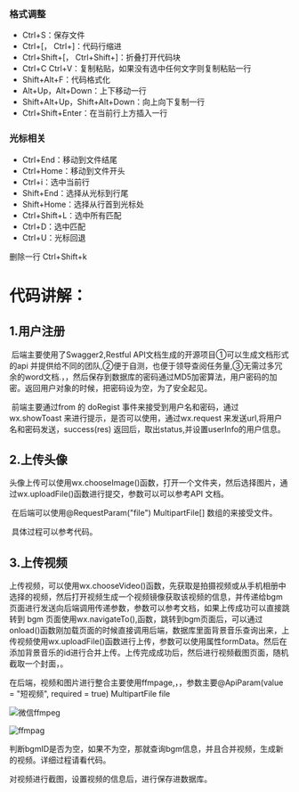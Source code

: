 



### 格式调整

- Ctrl+S：保存文件
- Ctrl+[， Ctrl+]：代码行缩进
- Ctrl+Shift+[， Ctrl+Shift+]：折叠打开代码块
- Ctrl+C Ctrl+V：复制粘贴，如果没有选中任何文字则复制粘贴一行
- Shift+Alt+F：代码格式化
- Alt+Up，Alt+Down：上下移动一行
- Shift+Alt+Up，Shift+Alt+Down：向上向下复制一行
- Ctrl+Shift+Enter：在当前行上方插入一行

### 光标相关

- Ctrl+End：移动到文件结尾
- Ctrl+Home：移动到文件开头
- Ctrl+i：选中当前行
- Shift+End：选择从光标到行尾
- Shift+Home：选择从行首到光标处
- Ctrl+Shift+L：选中所有匹配
- Ctrl+D：选中匹配
- Ctrl+U：光标回退


删除一行  Ctrl+Shift+k 





# 代码讲解：

## 1.用户注册

​	后端主要使用了Swagger2,Restful API文档生成的开源项目①可以生成文档形式的api 并提供给不同的团队,②便于自测，也便于领导查阅任务量,③无需过多冗余的word文档.，，然后保存到数据库的密码通过MD5加密算法，用户密码的加密。返回用户对象的时候，把密码设为空，为了安全起见。

​	前端主要通过from 的 doRegist 事件来接受到用户名和密码，通过wx.showToast 来进行提示，是否可以使用，通过wx.request 来发送url,将用户名和密码发送，success(res) 返回后，取出status,并设置userInfo的用户信息。

## 2.上传头像

​	头像上传可以使用wx.chooseImage()函数，打开一个文件夹，然后选择图片，通过wx.uploadFile()函数进行提交，参数可以可以参考API 文档。

​	在后端可以使用@RequestParam("file") MultipartFile[] 数组的来接受文件。

​	具体过程可以参考代码。

## 3.上传视频

​	上传视频，可以使用wx.chooseVideo()函数，先获取是拍摄视频或从手机相册中选择的视频，然后打开视频生成一个视频镜像获取该视频的信息，并传递给bgm页面进行发送向后端调用传递参数，参数可以参考文档，如果上传成功可以直接跳转到 bgm 页面使用wx.navigateTo(),函数，跳转到bgm页面后，可以通过onload()函数刚加载页面的时候直接调用后端，数据库里面背景音乐查询出来，上传视频使用wx.uploadFile()函数进行上传，参数可以使用属性formData。然后在添加背景音乐的id进行合并上传。上传完成成功后，然后进行视频截图页面，随机截取一个封面，。

​	在后端，视频和图片进行整合主要使用ffmpage,，，参数主要@ApiParam(value = "短视频", required = true)        MultipartFile file 

![微信ffmpeg](C:\Users\Administrator\Desktop\笔记\微信小程序\微信ffmpeg.png)



![ffmpag](C:\Users\Administrator\Desktop\笔记\微信小程序\ffmpag.png)

判断bgmID是否为空，如果不为空，那就查询bgm信息，并且合并视频，生成新的视频。详细过程请看代码。

对视频进行截图，设置视频的信息后，进行保存进数据库。



































































































